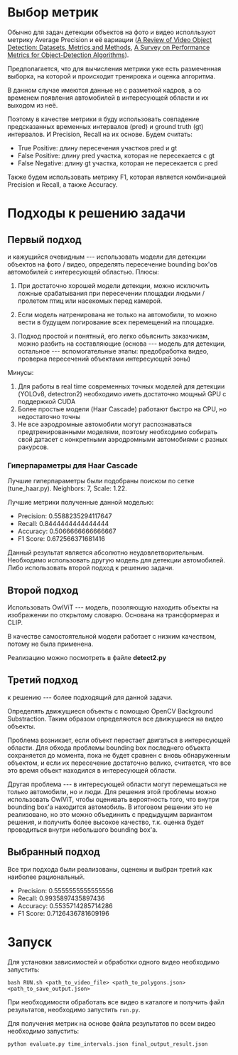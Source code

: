 # Выбор метрик

Обычно для задач детекции объектов на фото и видео исполльзуют метрику Average Precision и её вариации ([A Review of Video Object Detection: Datasets, Metrics and Methods](https://www.mdpi.com/2076-3417/10/21/7834), [A Survey on Performance Metrics for Object-Detection Algorithms](https://www.researchgate.net/publication/343194514_A_Survey_on_Performance_Metrics_for_Object-Detection_Algorithms)). 

Предполагается, что для вычисления метрики уже есть размеченная выборка, на которой и происходит тренировка и оценка алгоритма.

В данном случае имеются данные не с разметкой кадров, а со временем появления автомобилей в интересующей области и их выходом из неё.

Поэтому в качестве метрики я буду использовать совпадение предсказанных временных интервалов (pred) и ground truth (gt) интервалов. И Precision, Recall на их основе. Будем считать:

* True Positive: длину пересечения участков pred и gt
* False Positive: длину pred участка, которая не пересекается с gt
* False Negative: длину gt участка, которая не пересекается с pred

Также будем использовать метрику F1, которая является комбинацией Precision и Recall, а также Accuracy.

# Подходы к решению задачи

## Первый подход

и кажущийся очевидным --- использовать модели для детекции объектов на фото / видео, определять пересечение bounding box'ов автомобилей с интересующей областью. Плюсы:

1. При достаточно хорошей модели детекции, можно исключить ложные срабатывания при пересечении площадки людьми / пролетом птиц или насекомых перед камерой.

2. Если модель натренирована не только на автомобили, то можно вести в будущем логирование всех перемещений на площадке.

3. Подход простой и понятный, его легко объяснить заказчикам, можно разбить на составляющие (основа --- модель для детекции, остальное --- вспомогательные этапы: предобработка видео, проверка пересечений объектами интересующей зоны)

Минусы:

1. Для работы в real time современных точных моделей для детекции (YOLOv8, detectron2) необходимо иметь достаточно мощный GPU с поддержкой CUDA
2. Более простые модели (Haar Cascade) работают быстро на CPU, но недостаточно точны
3. Не все аэродромные автомобили могут распознаваться предтренированными моделями, поэтому необходимо собирать свой датасет с конкретными аэродромными автомобиями с разных ракурсов.

### Гиперпараметры для Haar Cascade

Лучшие гиперпараметры были подобраны поиском по сетке (tune_haar.py). Neighbors: 7, Scale: 1.22.

Лучшие метрики полученные данной моделью:

* Precision: 0.5588235294117647
* Recall: 0.8444444444444444
* Accuracy: 0.5066666666666667
* F1 Score: 0.672566371681416

Данный результат является абсолютно неудовлетворительным. Необходимо использовать другую модель для детекции автомобилей. Либо использовать второй подход к решению задачи.

## Второй подход

Использовать OwlViT --- модель, позоляющую находить объекты на изображении по открытому словарю. Основана на трансформерах и CLIP.

В качестве самостоятельной модели работает с низким качеством, потому не была применена.

Реализацию можно посмотреть в файле **detect2.py**

## Третий подход 

к решению --- более подходящий для данной задачи. 

Определять движущиеся объекты с помощью OpenCV Background Substraction. Таким образом определяются все движущиеся на видео объекты.

Проблема возникает, если объект перестает двигаться в интересующей области. Для обхода проблемы bounding box последнего объекта сохраняется до момента, пока не будет сравнен с вновь обнаруженным объектом, и если их пересечение достаточно велико, считается, что все это время объект находился в интересующей области.

Другая проблема --- в интересующей области могут перемещаться не только автомобили, но и люди. Для решения этой проблемы можно использовать OwlViT, чтобы оценивать вероятность того, что внутри bounding box'а находится автомобиль. В итоговом решении это не реализовано, но это можно объединить с предыдущим вариантом решения, и получить более высокое качество, т.к. оценка будет проводиться внутри небольшого bounding box'а.

## Выбранный подход

Все три подхода были реализованы, оценены и выбран третий как наиболее рациональный.

* Precision: 0.5555555555555556
* Recall: 0.9935897435897436
* Accuracy: 0.5535714285714286
* F1 Score: 0.7126436781609196

# Запуск

Для установки зависимостей и обработки одного видео необходимо запустить:

```
bash RUN.sh <path_to_video_file> <path_to_polygons.json> <path_to_save_output.json>
```

При необходимости обработать все видео в каталоге и получить файл результатов, необходимо запустить ``` run.py ```.

Для получения метрик на основе файла результатов по всем видео необходимо запустить:

```
python evaluate.py time_intervals.json final_output_result.json 
```